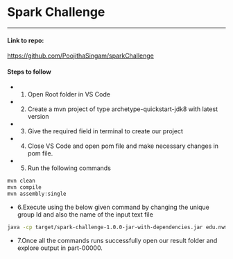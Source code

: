 # Spark Challenge
--------------------
#### Link to repo:
https://github.com/PoojithaSingam/sparkChallenge

#### Steps to follow
- 1. Open Root folder in VS Code
- 2. Create a mvn project of type archetype-quickstart-jdk8 with latest version
- 3. Give the required field in terminal  to create our project
- 4. Close VS Code and open pom file and make necessary changes in pom file.
- 5. Run the following commands

```PowerShell
mvn clean
mvn compile
mvn assembly:single
```
- 6.Execute using the below given command by changing the unique group Id and also the name of the input text file

```Bash
java -cp target/spark-challenge-1.0.0-jar-with-dependencies.jar edu.nwmissouri.singam.App "input.txt"
```
- 7.Once all the commands runs successfully open our result folder and explore output in part-00000.
